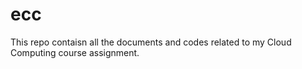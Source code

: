# ecc
This repo contaisn all the documents and codes related to my Cloud Computing course assignment.
